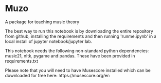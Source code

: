 # Muzo
<p>A package for teaching music theory 

<p> The best way to run this notebook is by downloading the entire repository from github, installing the requirements and then running 'runme.ipynb' in a local install of jupyter notebook/jupyter lab.

<p> This notebook needs the following non-standard python dependencies: music21, nltk, pygame and pandas. These have been provided in requirements.txt   
  
<p> Please note that you will need to have Musescore installed which can be downloaded for free here: https://musescore.org/en
  
